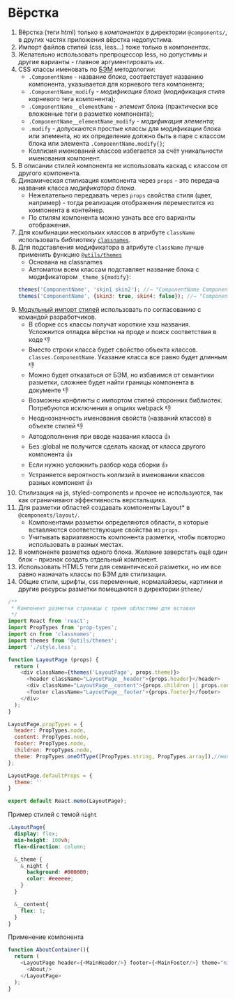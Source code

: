 # Вёрстка

1. Вёрстка (теги html) только в *компонентах* в директории `@components/`, в других частях приложения вёрстка недопустима.
2. Импорт файлов стилей (css, less...) тоже только в *компонентах*.
3. Желательно использовать препроцессор less, но допустимы и другие варианты - главное аргументировать их.
4. CSS классы именовать по [БЭМ](https://ru.bem.info/methodology/quick-start/) методологии: 
    - `.ComponentName` - название *блока*, соответствует названию компонента, указывается для корневого тега компонента; 
    - `.ComponentName_modify` - *модификация блока* (модификация стиля корневого тега компонента);
    - `.ComponentName__elementName` - *элемент* блока (практически все вложенные теги в разметке компонента); 
    - `.ComponentName__elementName_modify` - *модификация элемента*;
    - `.modify` - допускаются простые классы для модификации блока или элемента, но их определение должно быть в паре с классом блока или элемента `.CompoenntName.modify{}`;
    - Коллизия именований классов избегается за счёт уникальности именования компонент.
5. В описании стилей компонента не использовать каскад с классом от другого компонента.
6. Динамическая стилизация компонента через `props` - это передача названия класса *модификатора блока*. 
    - Нежелательно передавать через `props` свойства стиля (цвет, например) - тогда реализация отображения переместится из компонента в контейнер.
    - По стилям компонента можно узнать все его варианты отображения.
7. Для комбинации нескольких классов в атрибуте `className` использовать библиотеку [`classnames`](https://www.npmjs.com/package/classnames). 
8. Для подставления модификатора в атрибуте `className` лучше применить функцию [`@utils/themes`](https://github.com/ylabio/react-skeleton/blob/master/src/utils/themes.js)
    - Основана на classnames
    - Автоматом всем классам подставляет название блока с модификатором `_theme_${modify}`:
   ```js
   themes('ComponentName', 'skin1 skin2'); //→ "ComponentName ComponentName_theme_skin1 ComponentName_theme_skin2"
   themes('ComponentName', {skin3: true, skin4: false}); //→ "ComponentName ComponentName_theme_skin3"
   ```
9. [Модульный импорт стилей](https://github.com/css-modules/css-modules) использовать по согласованию с командой разработчиков. 
    - В сборке ccs классы получат короткие хэш названия. Усложнится отладка вёрстки на проде и поиск соответствия в коде 👎
    - Вместо строки класса будет свойство объекта классов. `classes.ComponentName`. Указание класса все равно будет длинным 👎  
    - Можно будет отказаться от БЭМ, но избавимся от семантики разметки, сложнее будет найти границы компонента в документе 👎
    - Возможны конфликты с импортом стилей сторонних библиотек. Потребуются исключения в опциях webpack 👎
    - Неоднозначность именования свойств (названий классов) в объекте стилей 👎 
    - Автодополнения при вводе названия класса 👍 
    - Без :global не получится сделать каскад от класса другого компонента 👍
    - Если нужно усложнить разбор кода сборки 👍
    - Устраняется вероятность коллизий в именовании классов разных компонент 👍
10. Стилизация на js, styled-components и прочее не используются, так как ограничивают эффективность верстальщика.
11. Для разметки областей создавать компоненты Layout* в `@components/layout/`. 
    - Компонентами разметки определяются области, в которые вставляются соответствующие свойства из `props`.
    - Учитывать вариативность компонента разметки, чтобы повторно использовать в разных местах.
12. В компоненте разметка одного блока. Желание заверстать ещё один блок - признак создать отдельный компонент. 
13. Использовать HTML5 теги для семантической разметки, но им все равно назначать классы по БЭМ для стилизации.
14. Общие стили, шрифты, css переменные, нормалайзеры, картинки и другие ресурсы разметки помещаются в директории `@theme/`

```js
/**
 * Компонент разметки страницы с тремя областями для вставки
 */
import React from 'react';
import PropTypes from 'prop-types';
import cn from 'classnames';
import themes from '@utils/themes';
import './style.less';

function LayoutPage (props) {
  return (
    <div className={themes('LayoutPage', props.theme)}>
      <header className="LayoutPage__header">{props.header}</header>
      <div className="LayoutPage__content">{props.children || props.content}</div>
      <footer className="LayoutPage__footer">{props.footer}</footer>
    </div>
  );
}

LayoutPage.propTypes = {
  header: PropTypes.node,
  content: PropTypes.node,
  footer: PropTypes.node,
  children: PropTypes.node,
  theme: PropTypes.oneOfType([PropTypes.string, PropTypes.array]),//можно передать несколько тем через пробел или массив
};

LayoutPage.defaultProps = {
  theme: ''
}

export default React.memo(LayoutPage);
```

Пример стилей с темой `night`
```css   
.LayoutPage{
  display: flex;
  min-height: 100vh;
  flex-direction: column;

  &_theme {
    &_night {
      background: #000000;
      color: #eeeeee;
    }
  }

  &__content{
    flex: 1;
  }
}
```

Применение компонента
```js
function AboutContainer(){
  return (
    <LayoutPage header={<MainHeader/>} footer={<MainFooter/>} theme="night">
      <About/>
    </LayoutPage>
  );
}

```

